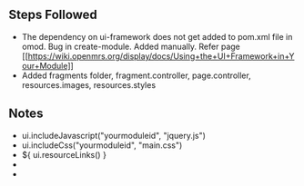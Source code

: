 ## Steps Followed


* The dependency on ui-framework does not get added to pom.xml file in omod. Bug in create-module. Added manually. Refer page [[https://wiki.openmrs.org/display/docs/Using+the+UI+Framework+in+Your+Module]] 
* Added fragments folder, fragment.controller, page.controller, resources.images, resources.styles


## Notes
* ui.includeJavascript("yourmoduleid", "jquery.js")
* ui.includeCss("yourmoduleid", "main.css")
* ${ ui.resourceLinks() }
* <link rel="icon" type="image/png\" href="/${ ui.contextPath() }/images/openmrs-favicon.png"/>
* <img alt="" id="patientimg" src="${pageContext.request.contextPath}/moduleResources/patientimage/images/${patient.gender}.png" />



